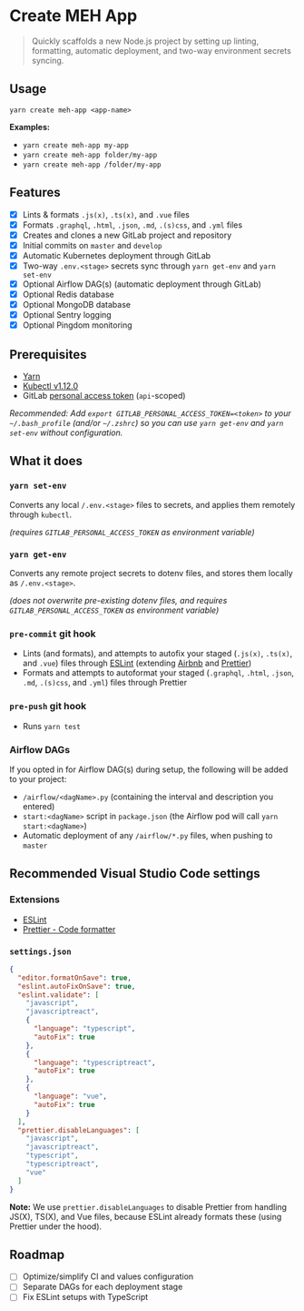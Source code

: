 # Create MEH App

> Quickly scaffolds a new Node.js project by setting up linting, formatting, automatic deployment, and two-way environment secrets syncing.

## Usage

```shell
yarn create meh-app <app-name>
```

**Examples:**

- `yarn create meh-app my-app`
- `yarn create meh-app folder/my-app`
- `yarn create meh-app /folder/my-app`

## Features

- [x] Lints & formats `.js(x)`, `.ts(x)`, and `.vue` files
- [x] Formats `.graphql`, `.html`, `.json`, `.md`, `.(s)css`, and `.yml` files
- [x] Creates and clones a new GitLab project and repository
- [x] Initial commits on `master` and `develop`
- [x] Automatic Kubernetes deployment through GitLab
- [x] Two-way `.env.<stage>` secrets sync through `yarn get-env` and `yarn set-env`
- [x] Optional Airflow DAG(s) (automatic deployment through GitLab)
- [x] Optional Redis database
- [x] Optional MongoDB database
- [x] Optional Sentry logging
- [x] Optional Pingdom monitoring

## Prerequisites

- [Yarn](https://yarnpkg.com/)
- [Kubectl v1.12.0](https://storage.googleapis.com/kubernetes-release/release/v1.12.0/bin/darwin/amd64/kubectl)
- GitLab [personal access token](https://gitlab.com/profile/personal_access_tokens) (`api`-scoped)

_Recommended: Add `export GITLAB_PERSONAL_ACCESS_TOKEN=<token>` to your `~/.bash_profile` (and/or `~/.zshrc`) so you can use `yarn get-env` and `yarn set-env` without configuration._

## What it does

### `yarn set-env`

Converts any local `/.env.<stage>` files to secrets, and applies them remotely through `kubectl`.

_(requires `GITLAB_PERSONAL_ACCESS_TOKEN` as environment variable)_

### `yarn get-env`

Converts any remote project secrets to dotenv files, and stores them locally as `/.env.<stage>`.

_(does not overwrite pre-existing dotenv files, and requires `GITLAB_PERSONAL_ACCESS_TOKEN` as environment variable)_

### `pre-commit` git hook

- Lints (and formats), and attempts to autofix your staged (`.js(x)`, `.ts(x)`, and `.vue`) files through [ESLint](https://eslint.org/) (extending [Airbnb](https://github.com/airbnb/javascript#readme) and [Prettier](https://prettier.io/))
- Formats and attempts to autoformat your staged (`.graphql`, `.html`, `.json`, `.md`, `.(s)css`, and `.yml`) files through Prettier

### `pre-push` git hook

- Runs `yarn test`

### Airflow DAGs

If you opted in for Airflow DAG(s) during setup, the following will be added to your project:

- `/airflow/<dagName>.py` (containing the interval and description you entered)
- `start:<dagName>` script in `package.json` (the Airflow pod will call `yarn start:<dagName>`)
- Automatic deployment of any `/airflow/*.py` files, when pushing to `master`

## Recommended Visual Studio Code settings

### Extensions

- [ESLint](https://marketplace.visualstudio.com/items?itemName=dbaeumer.vscode-eslint)
- [Prettier - Code formatter](https://marketplace.visualstudio.com/items?itemName=esbenp.prettier-vscode)

### `settings.json`

```json
{
  "editor.formatOnSave": true,
  "eslint.autoFixOnSave": true,
  "eslint.validate": [
    "javascript",
    "javascriptreact",
    {
      "language": "typescript",
      "autoFix": true
    },
    {
      "language": "typescriptreact",
      "autoFix": true
    },
    {
      "language": "vue",
      "autoFix": true
    }
  ],
  "prettier.disableLanguages": [
    "javascript",
    "javascriptreact",
    "typescript",
    "typescriptreact",
    "vue"
  ]
}
```

**Note:** We use `prettier.disableLanguages` to disable Prettier from handling JS(X), TS(X), and Vue files, because ESLint already formats these (using Prettier under the hood).

## Roadmap

- [ ] Optimize/simplify CI and values configuration
- [ ] Separate DAGs for each deployment stage
- [ ] Fix ESLint setups with TypeScript
